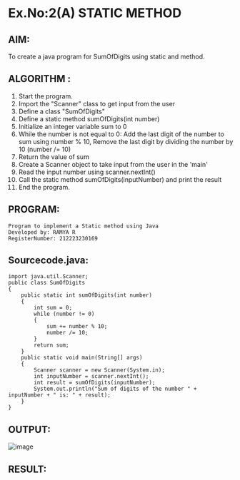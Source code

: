 # Ex.No:2(A)  STATIC METHOD

## AIM:
To create a java program for SumOfDigits using static and method.

## ALGORITHM :
1.  Start the program.
2.  Import the "Scanner" class to get input from the user
3.  Define a class "SumOfDigits"
4.  Define a static method sumOfDigits(int number)
5.  Initialize an integer variable sum to 0
6.  While the number is not equal to 0: Add the last digit of the number to sum using number % 10, Remove the last digit by dividing the number by 10 (number /= 10)
7.  Return the value of sum
8.  Create a Scanner object to take input from the user in the 'main'
9.  Read the input number using scanner.nextInt()
10.  Call the static method sumOfDigits(inputNumber) and print the result
11.	End the program.


## PROGRAM:
```
Program to implement a Static method using Java
Developed by: RAMYA R
RegisterNumber: 212223230169
```

## Sourcecode.java:

```
import java.util.Scanner;
public class SumOfDigits 
{
    public static int sumOfDigits(int number) 
    {
        int sum = 0;
        while (number != 0) 
        {
            sum += number % 10;
            number /= 10;
        }
        return sum;
    }
    public static void main(String[] args) 
    {
        Scanner scanner = new Scanner(System.in);
        int inputNumber = scanner.nextInt();
        int result = sumOfDigits(inputNumber);
        System.out.println("Sum of digits of the number " + inputNumber + " is: " + result);
    }
}
```


## OUTPUT:

![image](https://github.com/user-attachments/assets/f9584a13-99ae-4dea-8ebe-32c904cb3695)


## RESULT:
